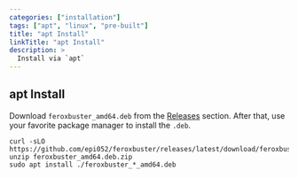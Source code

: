 ```yaml
---
categories: ["installation"]
tags: ["apt", "linux", "pre-built"]
title: "apt Install"
linkTitle: "apt Install"
description: >
  Install via `apt`
---
```


## apt Install

Download `feroxbuster_amd64.deb` from the [Releases](https://github.com/epi052/feroxbuster/releases) section. After
that, use your favorite package manager to install the `.deb`.

```
curl -sLO https://github.com/epi052/feroxbuster/releases/latest/download/feroxbuster_amd64.deb.zip
unzip feroxbuster_amd64.deb.zip
sudo apt install ./feroxbuster_*_amd64.deb
```
